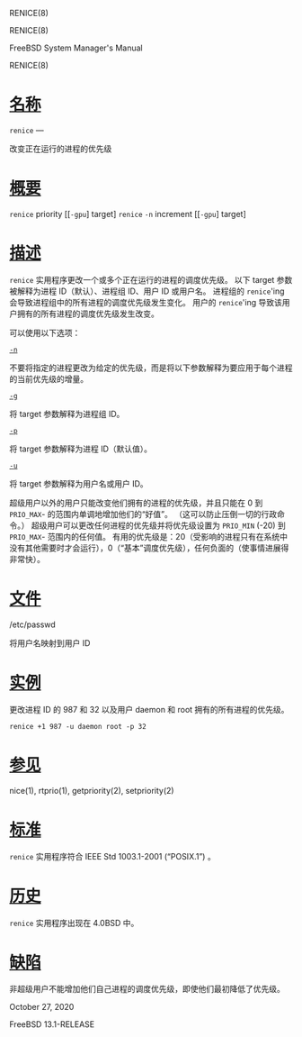   RENICE(8)  

RENICE(8)

FreeBSD System Manager's Manual

RENICE(8)

[名称](#__u540D___u79F0_)
=======================

`renice` —

改变正在运行的进程的优先级

[概要](#__u6982___u8981_)
=======================

`renice` priority \[\[`-gpu`\] target\] `renice` `-n` increment \[\[`-gpu`\] target\]

[描述](#__u63CF___u8FF0_)
=======================

`renice` 实用程序更改一个或多个正在运行的进程的调度优先级。 以下 target 参数被解释为进程 ID（默认）、进程组 ID、用户 ID 或用户名。 进程组的 `renice`'ing 会导致进程组中的所有进程的调度优先级发生变化。 用户的 `renice`'ing 导致该用户拥有的所有进程的调度优先级发生改变。

可以使用以下选项：

[`-n`](#n)

不要将指定的进程更改为给定的优先级，而是将以下参数解释为要应用于每个进程的当前优先级的增量。

[`-g`](#g)

将 target 参数解释为进程组 ID。

[`-p`](#p)

将 target 参数解释为进程 ID（默认值）。

[`-u`](#u)

将 target 参数解释为用户名或用户 ID。

超级用户以外的用户只能改变他们拥有的进程的优先级，并且只能在 0 到 `PRIO_MAX`-
的范围内单调地增加他们的“好值”。 （这可以防止压倒一切的行政命令。） 超级用户可以更改任何进程的优先级并将优先级设置为 `PRIO_MIN` (-20) 到 `PRIO_MAX`-
范围内的任何值。 有用的优先级是：20（受影响的进程只有在系统中没有其他需要时才会运行），0（“基本”调度优先级），任何负面的（使事情进展得非常快）。

[文件](#__u6587___u4EF6_)
=======================

/etc/passwd

将用户名映射到用户 ID

[实例](#__u5B9E___u4F8B_)
=======================

更改进程 ID 的 987 和 32 以及用户 daemon 和 root 拥有的所有进程的优先级。

`renice +1 987 -u daemon root -p 32`

[参见](#__u53C2___u89C1_)
=======================

nice(1), rtprio(1), getpriority(2), setpriority(2)

[标准](#__u6807___u51C6_)
=======================

`renice` 实用程序符合 IEEE Std 1003.1-2001 (“POSIX.1”) 。

[历史](#__u5386___u53F2_)
=======================

`renice` 实用程序出现在 4.0BSD 中。

[缺陷](#__u7F3A___u9677_)
=======================

非超级用户不能增加他们自己进程的调度优先级，即使他们最初降低了优先级。

October 27, 2020

FreeBSD 13.1-RELEASE
